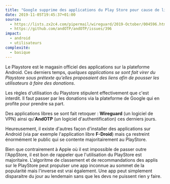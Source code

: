 ```yaml
---
title: "Google supprime des applications du Play Store pour cause de liens pour faire des donations"
date: 2019-11-05T19:45:37+01:00
source:
  - https://lists.zx2c4.com/pipermail/wireguard/2019-October/004596.html
  - https://github.com/andOTP/andOTP/issues/396
impact:
  - android
  - utilisateurs
complexité:
  - basique
---
```

Le Playstore est le magasin officiel des applications sur la plateforme Android.
Ces derniers temps, *quelques applications se sont fait virer du Playstore sous prétexte qu'elles proposaient des liens afin de pousser les utilisateurs à faire des donations*.

Les règles d'utilisation du Playstore stipulent effectivement que c'est interdit.
Il faut passer par les donations via la plateforme de Google qui en profite pour prendre sa part.

Des applications libres se sont fait retoquer : **Wireguard** (un logiciel de VPN) ainsi qu'**AndOTP** (un logiciel d'authentification) ces derniers jours.

Heureusement, il existe d'autres façon d'installer des applications sur Android (via par exemple l'application libre **F-Droid**) mais ça restreint énormément le public qui se contente majoritairement au PlayStore.

Bien que contrairement à Apple où il est impossible de passer outre l'AppStore, il est bon de rappeler que l'utilisation du PlayStore est majoritaire.
L'algoritme de classement et de recommandations des applis sur le PlayStore peut propulser une app inconnue au sommet de la popularité mais l'inverse est vrai également.
Une app peut simplement disparaitre du jour au lendemain sans que les devs ne puissent rien y faire.
